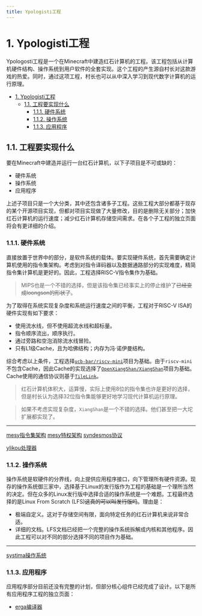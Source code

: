 ```yaml
---
title: Ypologisti工程
---
```

<!--
    YangVillage Website
    Copyright (C) 2024  Qzlzdy

    This program is free software: you can redistribute it and/or modify
    it under the terms of the GNU Affero General Public License as published
    by the Free Software Foundation, either version 3 of the License, or
    (at your option) any later version.

    This program is distributed in the hope that it will be useful,
    but WITHOUT ANY WARRANTY; without even the implied warranty of
    MERCHANTABILITY or FITNESS FOR A PARTICULAR PURPOSE.  See the
    GNU Affero General Public License for more details.

    You should have received a copy of the GNU Affero General Public License
    along with this program.  If not, see <https://www.gnu.org/licenses/>.
-->
# 1. Ypologisti工程

Ypologosti工程是一个在Minecraft中建造红石计算机的工程。该工程包括从计算机硬件结构、操作系统到用户软件的全套实现。这个工程的产生源自村长对这款游戏的热爱。同时，通过这项工程，村长也可以从中深入学习到现代数字计算机的运行原理。

- [1. Ypologisti工程](#1-ypologisti工程)
  - [1.1. 工程要实现什么](#11-工程要实现什么)
    - [1.1.1. 硬件系统](#111-硬件系统)
    - [1.1.2. 操作系统](#112-操作系统)
    - [1.1.3. 应用程序](#113-应用程序)

## 1.1. 工程要实现什么

要在Minecraft中建造并运行一台红石计算机，以下子项目是不可或缺的：

- 硬件系统
- 操作系统
- 应用程序

上述子项目只是一个大分类，其中还包含诸多子工程。这些工程大部分都基于现存的某个开源项目实现，但都对项目实现做了大量修改，目的是删除无关部分；加快红石计算机的运行速度；减少红石计算机存储空间需求。在各个子工程的独立页面将会有更详细的介绍。

### 1.1.1. 硬件系统

直接放置于世界中的部分，是软件系统的载体。要实现硬件系统，首先需要确定计算机使用的指令集架构。考虑到对指令译码器以及数据通路部分的实现难度，精简指令集计算机是更好的。因此，工程选择RISC-V指令集作为基础。

> MIPS也是一个不错的选择，但是该指令集已经事实上的停止维护了~~已经变成loongson的形状了~~。

为了取得在系统实现复杂度和系统运行速度之间的平衡，工程对于RISC-V ISA的硬件实现有如下要求：

- 使用流水线，但不使用超流水线和超标量。
- 指令顺序流出，顺序执行。
- 通过旁路和空泡消除流水线冒险。
- 只有L1级Cache，且为哈佛结构；内存为冯·诺伊曼结构。

综合考虑以上条件，工程选择[`ucb-bar/riscv-mini`][1]项目为基础。由于`riscv-mini`不包含Cache，因此Cache的实现选择了[`OpenXiangShan/XiangShan`][2]项目为基础。Cache使用的通信协议则基于[`TileLink`][3]。

[1]: https://github.com/ucb-bar/riscv-mini.git
[2]: https://github.com/OpenXiangShan/XiangShan.git
[3]: https://www.sifive.com/document-file/tilelink-spec-1.9.3

> 红石计算机体积大，运算慢，实际上使用8位的指令集也许是更好的选择，但是村长认为选择32位指令集能够更好地学习现代计算机运行原理。

> 如果不考虑实现复杂度，`XiangShan`是一个不错的选择。他们甚至把一大坨扩展都实现了。

---

[mesy指令集架构](./mesy)  [mesy特权架构](./mesy-priv)  [syndesmos协议](./syndesmos)

[ylikou处理器](./ylikou)

### 1.1.2. 操作系统

操作系统是软硬件的分界线，向上提供应用程序接口，向下管理所有硬件资源。现存的操作系统御三家中，选择基于Linux的发行版作为工程的基础是一个理所当然的决定。但在众多的Linux发行版中选择合适的操作系统是一个难题。工程最终选择的是Linux From Scratch (LFS)~~这真的可以叫发行版吗~~。理由是：

- 极端自定义。这对于存储空间有限，面向特定任务的红石计算机来说非常合适。
- 详细的文档。LFS文档已经把一个完整的操作系统拆解成内核和其他程序。因此工程可以对不同的部分选择不同的项目作为基础。

---

[systima操作系统](./systima)

### 1.1.3. 应用程序

应用程序部分目前还没有完整的计划，但部分核心组件已经完成了设计。以下是所有应用程序工程的独立页面：

- [erga编译器](./erga)

